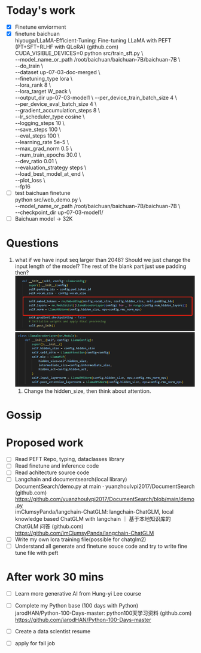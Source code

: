 # Today's work
- [x] Finetune enviorment  
- [x] finetune baichuan  
hiyouga/LLaMA-Efficient-Tuning: Fine-tuning LLaMA with PEFT (PT+SFT+RLHF with QLoRA) (github.com)  
CUDA_VISIBLE_DEVICES=0 python src/train_sft.py \  
    --model_name_or_path /root/baichuan/baichuan-7B/baichuan-7B \  
    --do_train \  
    --dataset up-07-03-doc-merged \  
    --finetuning_type lora \  
    --lora_rank 8 \  
    --lora_target W_pack \   
    --output_dir up-07-03-model1 \ 
    --per_device_train_batch_size 4 \  
    --per_device_eval_batch_size 4 \  
    --gradient_accumulation_steps 8 \  
    --lr_scheduler_type cosine \  
    --logging_steps 10 \  
    --save_steps 100 \  
    --eval_steps 100 \   
    --learning_rate 5e-5 \  
    --max_grad_norm 0.5 \  
    --num_train_epochs 30.0 \  
    --dev_ratio 0.01 \  
    --evaluation_strategy steps \  
    --load_best_model_at_end \  
    --plot_loss \  
    --fp16  
- [ ] test baichuan finetune  
python src/web_demo.py \  
    --model_name_or_path /root/baichuan/baichuan-7B/baichuan-7B \  
    --checkpoint_dir up-07-03-model1/  
- [ ] Baichuan model -> 32K  
# Questions
1. what if we have input seq larger than 2048? Should we just change the input length of the model? The rest of the blank part just use padding then?  
![pic1](Screenshots/2023-07-03-pic1.jpg)
![pic2](Screenshots/2023-07-03-pic2.jpg)  
    1. Change the hidden_size, then think about attention.  
# Gossip
# Proposed work 
- [ ] Read PEFT Repo, typing, dataclasses library    
- [ ] Read finetune and inference code    
- [ ] Read achitecture source code      
- [ ] Langchain and documentsearch(local library)  
DocumentSearch/demo.py at main · yuanzhoulvpi2017/DocumentSearch (github.com)  https://github.com/yuanzhoulvpi2017/DocumentSearch/blob/main/demo.py  
imClumsyPanda/langchain-ChatGLM: langchain-ChatGLM, local knowledge based ChatGLM with langchain ｜ 基于本地知识库的 ChatGLM 问答 (github.com)  https://github.com/imClumsyPanda/langchain-ChatGLM  
- [ ] Write my own lora training file(possible for chatglm2)  
- [ ] Understand all generate and finetune souce code and try to write fine tune file with peft  
# After work 30 mins
- [ ] Learn more generative AI from Hung-yi Lee course  
- [ ] Complete my Python base (100 days with Python)  
jarodHAN/Python-100-Days-master: python100天学习资料 (github.com)  https://github.com/jarodHAN/Python-100-Days-master  
- [ ] Create a data scientist resume  
- [ ] apply for fall job  

